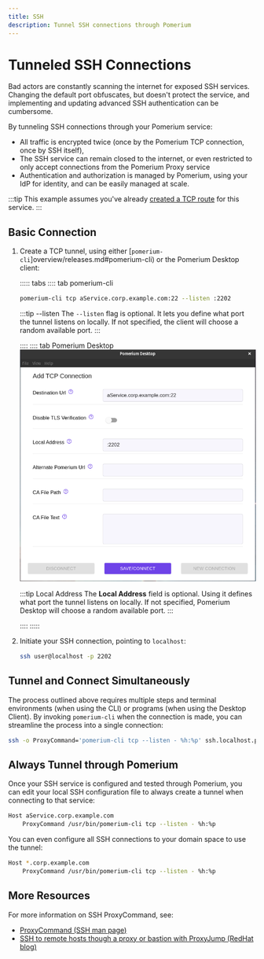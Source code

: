 ```yaml
---
title: SSH
description: Tunnel SSH connections through Pomerium
---
```


# Tunneled SSH Connections

Bad actors are constantly scanning the internet for exposed SSH services. Changing the default port obfuscates, but doesn't protect the service, and implementing and updating advanced SSH authentication can be cumbersome.

By tunneling SSH connections through your Pomerium service:

 - All traffic is encrypted twice (once by the Pomerium TCP connection, once by SSH itself),
 - The SSH service can remain closed to the internet, or even restricted to only accept connections from the Pomerium Proxy service
 - Authentication and authorization is managed by Pomerium, using your IdP for identity, and can be easily managed at scale.

:::tip
This example assumes you've already [created a TCP route](/tcp/readme.md#configure-routes) for this service.
:::

 ## Basic Connection

 1. Create a TCP tunnel, using either [`pomerium-cli`]overview/releases.md#pomerium-cli) or the Pomerium Desktop client:

    ::::: tabs
    :::: tab pomerium-cli
    ```bash
    pomerium-cli tcp aService.corp.example.com:22 --listen :2202
    ```

    :::tip --listen
    The `--listen` flag is optional. It lets you define what port the tunnel listens on locally. If not specified, the client will choose a random available port.
    :::

    ::::
    :::: tab Pomerium Desktop
    ![An example connection to an SSH service from Pomerium Desktop](img/desktop/example-ssh-connection.png)

    :::tip Local Address
    The **Local Address** field is optional. Using it defines what port the tunnel listens on locally. If not specified, Pomerium Desktop will choose a random available port.
    :::

    ::::
    :::::

1. Initiate your SSH connection, pointing to `localhost`:

    ```bash
    ssh user@localhost -p 2202
    ```

## Tunnel and Connect Simultaneously

The process outlined above requires multiple steps and terminal environments (when using the CLI) or programs (when using the Desktop Client). By invoking `pomerium-cli` when the connection is made, you can streamline the process into a single connection:

```bash
ssh -o ProxyCommand='pomerium-cli tcp --listen - %h:%p' ssh.localhost.pomerium.io
```

## Always Tunnel through Pomerium

Once your SSH service is configured and tested through Pomerium, you can edit your local SSH configuration file to always create a tunnel when connecting to that service:

```bash
Host aService.corp.example.com
    ProxyCommand /usr/bin/pomerium-cli tcp --listen - %h:%p
```

You can even configure all SSH connections to your domain space to use the tunnel:

```bash
Host *.corp.example.com
    ProxyCommand /usr/bin/pomerium-cli tcp --listen - %h:%p
```

## More Resources

For more information on SSH ProxyCommand, see:

- [ProxyCommand (SSH man page)](https://man.openbsd.org/ssh_config.5#ProxyCommand)
- [SSH to remote hosts though a proxy or bastion with ProxyJump (RedHat blog)](https://www.redhat.com/sysadmin/ssh-proxy-bastion-proxyjump)